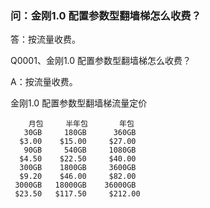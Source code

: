 ### 问：金刚1.0 配置参数型翻墙梯怎么收费？
答：按流量收费。

Q0001、金刚1.0 配置参数型翻墙梯怎么收费？

A：按流量收费。

   金刚1.0 配置参数型翻墙梯流量定价



        月包     半年包       年包
       30GB     180GB      360GB
      $3.00    $15.00     $27.00
       90GB     540GB     1080GB
      $4.50    $22.50     $40.00
      300GB    1800GB     3600GB
      $9.20    $46.00     $82.00
     3000GB   18000GB    36000GB
     $23.50   $117.50     $212.00
        
  
